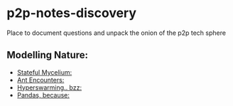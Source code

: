 # p2p-notes-discovery
Place to document questions and unpack the onion of the p2p tech sphere

## Modelling Nature:
* [Stateful Mycelium: ](https://nyuscholars.nyu.edu/en/publications/myconet-a-fungi-inspired-model-for-superpeer-based-peer-to-peer-o)
* [Ant Encounters: ](https://press.princeton.edu/books/paperback/9780691138794/ant-encounters) 
* [Hyperswarming.. bzz: ](https://github.com/hyperswarm/hyperswarm)
* [Pandas, because: ](https://github.com/p2panda/design-document)
